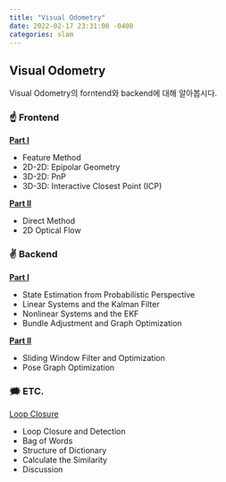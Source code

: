 ```yaml
---
title: "Visual Odometry"
date: 2022-02-17 23:31:00 -0400
categories: slam
---
```


## Visual Odometry

Visual Odometry의 forntend와 backend에 대해 알아봅시다.

### ☝️ Frontend

**[Part I](https://www.notion.so/Part-I-394b92a7fb884aaa9e75657ca0ae6a9e)**

- Feature Method
- 2D-2D: Epipolar Geometry
- 3D-2D: PnP
- 3D-3D: Interactive Closest Point (ICP)

**[Part II](https://www.notion.so/Part-II-fe4df34f249c4ccb9c50c9f05a96286b)**

- Direct Method
- 2D Optical Flow

### ✌️ Backend

**[Part I](https://www.notion.so/Part-I-be857c5fd1bc419e9b2b94f2ed3710f8)**

- State Estimation from Probabilistic Perspective
- Linear Systems and the Kalman Filter
- Nonlinear Systems and the EKF
- Bundle Adjustment and Graph Optimization

**[Part II](https://www.notion.so/Part-II-7753b811547d493b9fa18a27c4095808)**

- Sliding Window Filter and Optimization
- Pose Graph Optimization

### 🗯️ ETC.

[Loop Closure](https://www.notion.so/Loop-Closure-7c84c5273ea043c3aa03d894cd95e639)

- Loop Closure and Detection
- Bag of Words
- Structure of Dictionary
- Calculate the Similarity
- Discussion
